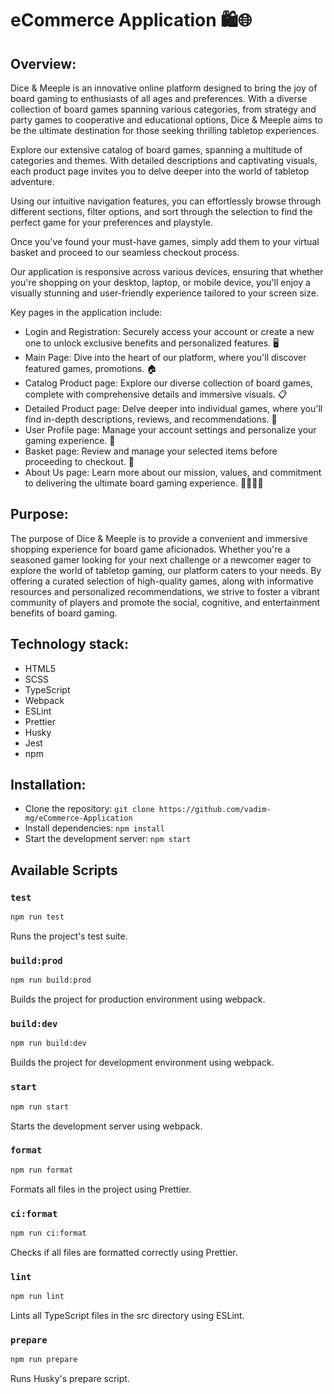 # eCommerce Application 🛍️🌐

## Overview:

Dice & Meeple is an innovative online platform designed to bring the joy of board gaming to enthusiasts of all ages and preferences. With a diverse collection of board games spanning various categories, from strategy and party games to cooperative and educational options, Dice & Meeple aims to be the ultimate destination for those seeking thrilling tabletop experiences.

Explore our extensive catalog of board games, spanning a multitude of categories and themes. With detailed descriptions and captivating visuals, each product page invites you to delve deeper into the world of tabletop adventure.

Using our intuitive navigation features, you can effortlessly browse through different sections, filter options, and sort through the selection to find the perfect game for your preferences and playstyle.

Once you've found your must-have games, simply add them to your virtual basket and proceed to our seamless checkout process.

Our application is responsive across various devices, ensuring that whether you're shopping on your desktop, laptop, or mobile device, you'll enjoy a visually stunning and user-friendly experience tailored to your screen size.

Key pages in the application include:

- Login and Registration: Securely access your account or create a new one to unlock exclusive benefits and personalized features. 🖥️
- Main Page: Dive into the heart of our platform, where you'll discover featured games, promotions. 🏠
- Catalog Product page: Explore our diverse collection of board games, complete with comprehensive details and immersive visuals. 📋
- Detailed Product page: Delve deeper into individual games, where you'll find in-depth descriptions, reviews, and recommendations. 🔎
- User Profile page: Manage your account settings and personalize your gaming experience. 👤
- Basket page: Review and manage your selected items before proceeding to checkout. 🛒
- About Us page: Learn more about our mission, values, and commitment to delivering the ultimate board gaming experience. 🙋‍♂️🙋‍♀️

## Purpose:

The purpose of Dice & Meeple is to provide a convenient and immersive shopping experience for board game aficionados. Whether you're a seasoned gamer looking for your next challenge or a newcomer eager to explore the world of tabletop gaming, our platform caters to your needs. By offering a curated selection of high-quality games, along with informative resources and personalized recommendations, we strive to foster a vibrant community of players and promote the social, cognitive, and entertainment benefits of board gaming.

## Technology stack:

- HTML5
- SCSS
- TypeScript
- Webpack
- ESLint
- Prettier
- Husky
- Jest
- npm

## Installation:

- Clone the repository: `git clone https://github.com/vadim-mg/eCommerce-Application`
- Install dependencies: `npm install`
- Start the development server: `npm start`

## Available Scripts

### `test`
```bash
npm run test
```
Runs the project's test suite.

### `build:prod`
```bash
npm run build:prod
```
Builds the project for production environment using webpack.

### `build:dev`
```bash
npm run build:dev
```
Builds the project for development environment using webpack.

### `start`
```bash
npm run start
```
Starts the development server using webpack.

### `format`
```bash
npm run format
```
Formats all files in the project using Prettier.

### `ci:format`
```bash
npm run ci:format
```
Checks if all files are formatted correctly using Prettier.

### `lint`
```bash
npm run lint
```
Lints all TypeScript files in the src directory using ESLint.

### `prepare`
```bash
npm run prepare
```
Runs Husky's prepare script.
